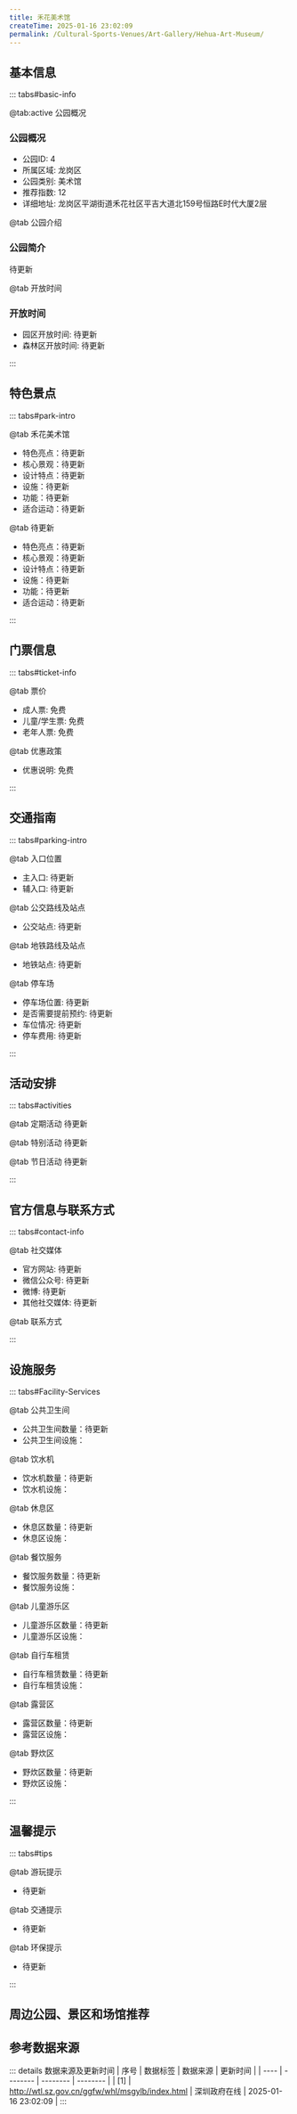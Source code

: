 ```yaml
---
title: 禾花美术馆
createTime: 2025-01-16 23:02:09
permalink: /Cultural-Sports-Venues/Art-Gallery/Hehua-Art-Museum/
---
```



<script setup>
import ImageSwiper from '/.vuepress/theme/components/ImageSwiper.vue'
// 轮播图数据
const swiperItems = [
    {
                link: 'https://www.szartm.com/open/images/gkbg.png',
                title: '禾花美术馆',
                description: '待更新...',
                author: '深圳政府在线',
                date: '2025/01/16'
                },
  {
                link: 'https://www.szartm.com/open/images/gkbg.png',
                title: '禾花美术馆',
                description: '待更新...',
                author: '深圳政府在线',
                date: '2025/01/16'
                }
]
// 配置项
const swiperConfig = {
  height: 500,
  showInfo: true
}
</script>
<!-- 轮播图组件 -->
<ImageSwiper :items="swiperItems" :config="swiperConfig" />



## 基本信息

::: tabs#basic-info

@tab:active 公园概况
### 公园概况
- 公园ID: 4
- 所属区域: 龙岗区
- 公园类别: 美术馆
- 推荐指数: 12
- 详细地址: 龙岗区平湖街道禾花社区平吉大道北159号恒路E时代大厦2层

@tab 公园介绍
### 公园简介
待更新

@tab 开放时间
### 开放时间
- 园区开放时间: 待更新
- 森林区开放时间: 待更新

:::

## 特色景点

::: tabs#park-intro

@tab 禾花美术馆
<ImageCard
image="https://www.szartm.com/open/images/gkbg.png"
    title="禾花美术馆"
    description="待更新"
    date=""
    author="深圳政府在线"
/>


- 特色亮点：待更新
- 核心景观：待更新
- 设计特点：待更新
- 设施：待更新
- 功能：待更新
- 适合运动：待更新

@tab 待更新
<ImageCard
image="https://www.szartm.com/open/images/gkbg.png"
    title="禾花美术馆"
    description="待更新"
    date=""
    author="深圳政府在线"
/>


- 特色亮点：待更新
- 核心景观：待更新
- 设计特点：待更新
- 设施：待更新
- 功能：待更新
- 适合运动：待更新

:::

## 门票信息

::: tabs#ticket-info

@tab 票价
- 成人票: 免费
- 儿童/学生票: 免费
- 老年人票: 免费

@tab 优惠政策
- 优惠说明: 免费

:::

## 交通指南

::: tabs#parking-intro

@tab 入口位置
- 主入口: 待更新
- 辅入口: 待更新

@tab 公交路线及站点
- 公交站点: 待更新

@tab 地铁路线及站点
- 地铁站点: 待更新

@tab 停车场
- 停车场位置: 待更新
- 是否需要提前预约: 待更新
- 车位情况: 待更新
- 停车费用: 待更新

:::

## 活动安排

::: tabs#activities

@tab 定期活动
待更新

@tab 特别活动
待更新

@tab 节日活动
待更新

:::

## 官方信息与联系方式

::: tabs#contact-info

@tab 社交媒体
- 官方网站: 待更新
- 微信公众号: 待更新
- 微博: 待更新
- 其他社交媒体: 待更新

@tab 联系方式

:::

## 设施服务

::: tabs#Facility-Services

@tab 公共卫生间
- 公共卫生间数量：待更新
- 公共卫生间设施：

@tab 饮水机
- 饮水机数量：待更新
- 饮水机设施：

@tab 休息区
- 休息区数量：待更新
- 休息区设施：

@tab 餐饮服务
- 餐饮服务数量：待更新
- 餐饮服务设施：

@tab 儿童游乐区
- 儿童游乐区数量：待更新
- 儿童游乐区设施：

@tab 自行车租赁
- 自行车租赁数量：待更新
- 自行车租赁设施：

@tab 露营区
- 露营区数量：待更新
- 露营区设施：

@tab 野炊区
- 野炊区数量：待更新
- 野炊区设施：

:::

## 温馨提示

::: tabs#tips

@tab 游玩提示
- 待更新

@tab 交通提示
- 待更新

@tab 环保提示
- 待更新

:::

## 周边公园、景区和场馆推荐

<CardGrid>
  <ImageCard
        image="https://www.szartm.com/open/images/gkbg.png"
        title="蛇口海上世界文化艺术中心"
        description="海上世界文化艺术中心包括主展馆、V&A展馆、滨海展馆、联合国教科文组织展馆和花园展馆五大专业展馆，更有试听卓越的阶梯式音乐报告厅境山剧场，与全海景多功能发布空间视界厅，持续为大众提供丰富的主题展览、文化演出和互动式活动。此外，还引进了一系列创意主题的生活方式零售、艺术教育、轻食休闲、画廊等多种文化业态，构建出新型的文化"
        href="/Cultural-Sports-Venues/Art-Gallery/Sea-World-Culture-and-Art-Center/"
        author="待更新"
        date="2025/01/02"
      />
      <ImageCard
        image="https://www.szartm.com/open/images/gkbg.png"
        title="蛇口海上世界文化艺术中心"
        description="海上世界文化艺术中心包括主展馆、V&A展馆、滨海展馆、联合国教科文组织展馆和花园展馆五大专业展馆，更有试听卓越的阶梯式音乐报告厅境山剧场，与全海景多功能发布空间视界厅，持续为大众提供丰富的主题展览、文化演出和互动式活动。此外，还引进了一系列创意主题的生活方式零售、艺术教育、轻食休闲、画廊等多种文化业态，构建出新型的文化"
        href="/Cultural-Sports-Venues/Art-Gallery/Sea-World-Culture-and-Art-Center/"
        author="待更新"
        date="2025/01/02"
      />
    </CardGrid>


## 参考数据来源

::: details 数据来源及更新时间
| 序号 | 数据标签 | 数据来源 | 更新时间 |
| ---- | -------- | -------- | -------- |
| [1] | http://wtl.sz.gov.cn/ggfw/whl/msgylb/index.html | 深圳政府在线 | 2025-01-16 23:02:09 |
:::

